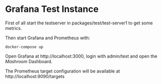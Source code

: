 
# Grafana Test Instance

First of all start the testserver in packages/test/test-server1 to get some metrics.

Then start Grafana and Prometheus with:

    docker-compose up

Open Grafana at http://localhost:3000, login with admin/test and open the _Mashroom_ Dashboard.

The Prometheus target configuration will be available at http://localhost:9090/targets
